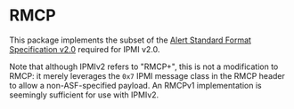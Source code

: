 # RMCP

This package implements the subset of the [Alert Standard Format](https://www.dmtf.org/standards/asf) [Specification v2.0](https://www.dmtf.org/sites/default/files/standards/documents/DSP0136.pdf) required for IPMI v2.0.

Note that although IPMIv2 refers to "RMCP+", this is not a modification to RMCP: it merely leverages the `0x7` IPMI message class in the RMCP header to allow a non-ASF-specified payload.
An RMCPv1 implementation is seemingly sufficient for use with IPMIv2.
